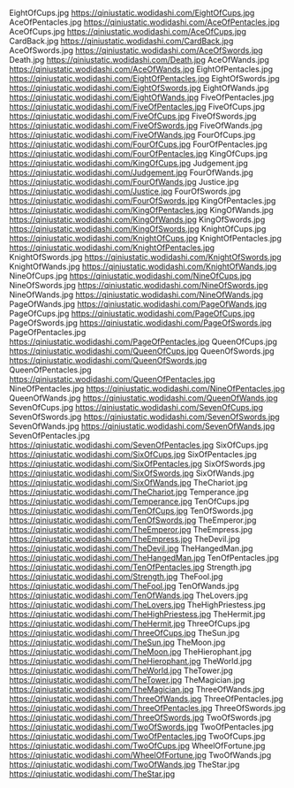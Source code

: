 EightOfCups.jpg   https://qiniustatic.wodidashi.com/EightOfCups.jpg
AceOfPentacles.jpg  https://qiniustatic.wodidashi.com/AceOfPentacles.jpg
AceOfCups.jpg   https://qiniustatic.wodidashi.com/AceOfCups.jpg
CardBack.jpg  https://qiniustatic.wodidashi.com/CardBack.jpg
AceOfSwords.jpg   https://qiniustatic.wodidashi.com/AceOfSwords.jpg
Death.jpg  https://qiniustatic.wodidashi.com/Death.jpg
AceOfWands.jpg  https://qiniustatic.wodidashi.com/AceOfWands.jpg
EightOfPentacles.jpg  https://qiniustatic.wodidashi.com/EightOfPentacles.jpg
EightOfSwords.jpg  https://qiniustatic.wodidashi.com/EightOfSwords.jpg
EightOfWands.jpg   https://qiniustatic.wodidashi.com/EightOfWands.jpg
FiveOfPentacles.jpg   https://qiniustatic.wodidashi.com/FiveOfPentacles.jpg
FiveOfCups.jpg  https://qiniustatic.wodidashi.com/FiveOfCups.jpg
FiveOfSwords.jpg  https://qiniustatic.wodidashi.com/FiveOfSwords.jpg
FiveOfWands.jpg   https://qiniustatic.wodidashi.com/FiveOfWands.jpg
FourOfCups.jpg   https://qiniustatic.wodidashi.com/FourOfCups.jpg
FourOfPentacles.jpg  https://qiniustatic.wodidashi.com/FourOfPentacles.jpg
KingOfCups.jpg   https://qiniustatic.wodidashi.com/KingOfCups.jpg
Judgement.jpg   https://qiniustatic.wodidashi.com/Judgement.jpg
FourOfWands.jpg   https://qiniustatic.wodidashi.com/FourOfWands.jpg
Justice.jpg   https://qiniustatic.wodidashi.com/Justice.jpg
FourOfSwords.jpg   https://qiniustatic.wodidashi.com/FourOfSwords.jpg
KingOfPentacles.jpg   https://qiniustatic.wodidashi.com/KingOfPentacles.jpg
KingOfWands.jpg   https://qiniustatic.wodidashi.com/KingOfWands.jpg
KingOfSwords.jpg  https://qiniustatic.wodidashi.com/KingOfSwords.jpg
KnightOfCups.jpg   https://qiniustatic.wodidashi.com/KnightOfCups.jpg
KnightOfPentacles.jpg   https://qiniustatic.wodidashi.com/KnightOfPentacles.jpg
KnightOfSwords.jpg  https://qiniustatic.wodidashi.com/KnightOfSwords.jpg
KnightOfWands.jpg  https://qiniustatic.wodidashi.com/KnightOfWands.jpg
NineOfCups.jpg   https://qiniustatic.wodidashi.com/NineOfCups.jpg
NineOfSwords.jpg  https://qiniustatic.wodidashi.com/NineOfSwords.jpg
NineOfWands.jpg   https://qiniustatic.wodidashi.com/NineOfWands.jpg
PageOfWands.jpg   https://qiniustatic.wodidashi.com/PageOfWands.jpg
PageOfCups.jpg   https://qiniustatic.wodidashi.com/PageOfCups.jpg
PageOfSwords.jpg  https://qiniustatic.wodidashi.com/PageOfSwords.jpg
PageOfPentacles.jpg  https://qiniustatic.wodidashi.com/PageOfPentacles.jpg
QueenOfCups.jpg   https://qiniustatic.wodidashi.com/QueenOfCups.jpg
QueenOfSwords.jpg   https://qiniustatic.wodidashi.com/QueenOfSwords.jpg
QueenOfPentacles.jpg   https://qiniustatic.wodidashi.com/QueenOfPentacles.jpg
NineOfPentacles.jpg    https://qiniustatic.wodidashi.com/NineOfPentacles.jpg
QueenOfWands.jpg    https://qiniustatic.wodidashi.com/QueenOfWands.jpg
SevenOfCups.jpg    https://qiniustatic.wodidashi.com/SevenOfCups.jpg
SevenOfSwords.jpg    https://qiniustatic.wodidashi.com/SevenOfSwords.jpg
SevenOfWands.jpg     https://qiniustatic.wodidashi.com/SevenOfWands.jpg
SevenOfPentacles.jpg   https://qiniustatic.wodidashi.com/SevenOfPentacles.jpg
SixOfCups.jpg    https://qiniustatic.wodidashi.com/SixOfCups.jpg
SixOfPentacles.jpg   https://qiniustatic.wodidashi.com/SixOfPentacles.jpg
SixOfSwords.jpg    https://qiniustatic.wodidashi.com/SixOfSwords.jpg
SixOfWands.jpg     https://qiniustatic.wodidashi.com/SixOfWands.jpg
TheChariot.jpg     https://qiniustatic.wodidashi.com/TheChariot.jpg
Temperance.jpg    https://qiniustatic.wodidashi.com/Temperance.jpg
TenOfCups.jpg     https://qiniustatic.wodidashi.com/TenOfCups.jpg
TenOfSwords.jpg    https://qiniustatic.wodidashi.com/TenOfSwords.jpg
TheEmperor.jpg    https://qiniustatic.wodidashi.com/TheEmperor.jpg
TheEmpress.jpg    https://qiniustatic.wodidashi.com/TheEmpress.jpg
TheDevil.jpg   https://qiniustatic.wodidashi.com/TheDevil.jpg
TheHangedMan.jpg   https://qiniustatic.wodidashi.com/TheHangedMan.jpg
TenOfPentacles.jpg    https://qiniustatic.wodidashi.com/TenOfPentacles.jpg
Strength.jpg  https://qiniustatic.wodidashi.com/Strength.jpg
TheFool.jpg    https://qiniustatic.wodidashi.com/TheFool.jpg
TenOfWands.jpg   https://qiniustatic.wodidashi.com/TenOfWands.jpg
TheLovers.jpg   https://qiniustatic.wodidashi.com/TheLovers.jpg
TheHighPriestess.jpg   https://qiniustatic.wodidashi.com/TheHighPriestess.jpg
TheHermit.jpg  https://qiniustatic.wodidashi.com/TheHermit.jpg
ThreeOfCups.jpg   https://qiniustatic.wodidashi.com/ThreeOfCups.jpg
TheSun.jpg   https://qiniustatic.wodidashi.com/TheSun.jpg
TheMoon.jpg   https://qiniustatic.wodidashi.com/TheMoon.jpg
TheHierophant.jpg   https://qiniustatic.wodidashi.com/TheHierophant.jpg
TheWorld.jpg   https://qiniustatic.wodidashi.com/TheWorld.jpg
TheTower.jpg   https://qiniustatic.wodidashi.com/TheTower.jpg
TheMagician.jpg   https://qiniustatic.wodidashi.com/TheMagician.jpg
ThreeOfWands.jpg   https://qiniustatic.wodidashi.com/ThreeOfWands.jpg
ThreeOfPentacles.jpg   https://qiniustatic.wodidashi.com/ThreeOfPentacles.jpg
ThreeOfSwords.jpg   https://qiniustatic.wodidashi.com/ThreeOfSwords.jpg
TwoOfSwords.jpg    https://qiniustatic.wodidashi.com/TwoOfSwords.jpg
TwoOfPentacles.jpg   https://qiniustatic.wodidashi.com/TwoOfPentacles.jpg
TwoOfCups.jpg   https://qiniustatic.wodidashi.com/TwoOfCups.jpg
WheelOfFortune.jpg   https://qiniustatic.wodidashi.com/WheelOfFortune.jpg
TwoOfWands.jpg   https://qiniustatic.wodidashi.com/TwoOfWands.jpg
TheStar.jpg    https://qiniustatic.wodidashi.com/TheStar.jpg
